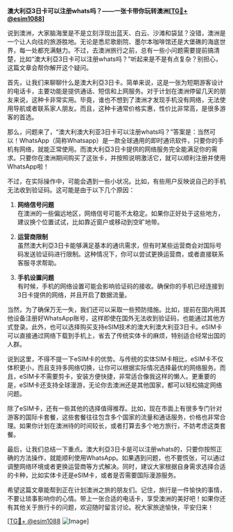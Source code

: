 **澳大利亞3日卡可以注册whats吗？——一张卡带你玩转澳洲[[TG💪+ @esim1088](https://t.me/s/esim1088)]**

说到澳洲，大家脑海里是不是立刻浮现出蓝天、白云、沙滩和袋鼠？没错，澳洲是一个让人向往的旅游胜地。无论是悉尼歌剧院、墨尔本咖啡馆还是大堡礁的海底世界，每一处都充满魅力。不过，去澳洲旅行之前，总有一些小问题需要提前搞清楚，比如“澳大利亞3日卡可以注册whats吗？”听起来是不是有点复杂？别担心，这篇文章会帮你解开这个疑问。

首先，让我们来聊聊什么是澳大利亞3日卡。简单来说，这是一张为短期游客设计的电话卡，主要功能是提供通话、短信和上网服务。对于计划在澳洲停留几天的朋友来说，这种卡非常实用。毕竟，谁也不想到了澳洲才发现手机没有网络，无法使用导航或者联系家人朋友。而且，这种卡通常价格实惠，性价比非常高，是很多游客的首选。

那么，问题来了，“澳大利澳大利亚3日卡可以注册whats吗？”答案是：当然可以！WhatsApp（简称Whatsapp）是一款全球通用的即时通讯软件，只要你的手机有网络，就能正常使用。而澳大利亞3日卡提供的网络服务完全能满足你的需求。只要你在澳洲期间购买了这张卡，并按照说明激活它，就可以顺利注册并使用WhatsApp啦！

不过，在实际操作中，可能会遇到一些小状况。比如，有些用户反映说自己的手机无法收到验证码。这可能是由于以下几个原因：

1. **网络信号问题**  
   在澳洲的一些偏远地区，网络信号可能不太稳定。如果你正好处于这些地方，建议换个位置试试，比如靠近窗户或移动到空旷地带。

2. **运营商限制**  
   虽然澳大利亞3日卡能够满足基本的通讯需求，但有时某些运营商会对国际号码发送验证码进行限制。这种情况下，你可以尝试更换运营商，或者直接联系客服寻求帮助。

3. **手机设置问题**  
   有时候，手机的网络设置可能会影响验证码的接收。确保你的手机已经连接到3日卡提供的网络，并且开启了数据流量。

当然，为了确保万无一失，我们还可以采取一些预防措施。比如，提前在国内用其他设备注册好WhatsApp账号，这样即使在国外无法收到验证码，也能通过其他方式登录。此外，也可以选择购买支持eSIM技术的澳大利澳大利亚3日卡。eSIM卡可以直接通过网络下载到手机上，省去了传统实体卡的麻烦，特别适合经常出国的人群。

说到这里，不得不提一下eSIM卡的优势。与传统的实体SIM卡相比，eSIM卡不仅体积更小，而且支持多网络切换，让你可以根据实际情况选择最优的网络服务。而且，eSIM卡不需要剪卡，安装方便快捷，非常适合像我这样的懒人。更重要的是，eSIM卡还支持全球漫游，无论你去澳洲还是其他国家，都可以轻松搞定网络问题。

除了eSIM卡，还有一些其他的选择值得推荐。比如，现在市面上有很多专门针对游客的国际卡套餐，这些套餐往往包含多个国家的流量和通话服务，价格也非常合理。如果你计划在澳洲待的时间较长，或者打算去多个地方旅行，不妨考虑这类套餐。

最后，让我们总结一下重点。澳大利亞3日卡是可以注册whats的，只要你按照正确的方法操作，就能顺利使用WhatsApp。如果遇到问题，也不要慌张，可以通过调整网络环境或者更换运营商等方式解决。同时，建议大家根据自身需求选择合适的卡种，比如实体卡还是eSIM卡，或者是否需要国际漫游服务。

希望这篇文章能帮到正在计划澳洲之旅的朋友们。记住，旅行是一件愉快的事情，不要让琐事影响你的心情。带上一张合适的电话卡，享受澳洲的美好吧！如果你还有其他关于旅行卡的问题，欢迎随时留言讨论。祝大家旅途愉快，平安归来！

[[TG💪+ @esim1088](https://t.me/s/esim1088) ![Image](https://i.postimg.cc/4NQfJmqS/Snipaste-2025-05-13-00-14-12.png)]